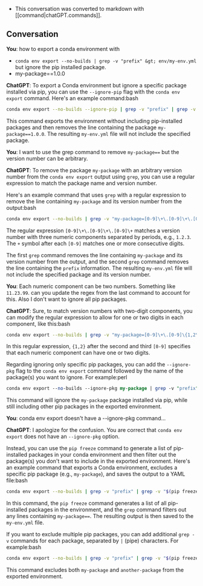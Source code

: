 - This conversation was converted to markdown with [[command|chatGPT.commands]].

## Conversation

**You**: how to export a conda environment with

- `conda env export --no-builds | grep -v "prefix" &gt; env/my-env.yml`
but ignore the pip installed package.
- my-package==1.0.0

**ChatGPT**: To export a Conda environment but ignore a specific package installed via pip, you can use the ```--ignore-pip``` flag with the ```conda env export``` command. Here's an example command:bash

```bash
conda env export --no-builds --ignore-pip | grep -v "prefix" | grep -v "my-package==1.0.0" &gt; env/my-env.yml
```

This command exports the environment without including pip-installed packages and then removes the line containing the package ```my-package==1.0.0```. The resulting ```my-env.yml``` file will not include the specified package.

**You**: I want to use the grep command to remove `my-package==` but the version number can be arbitrary.

**ChatGPT**: To remove the package ```my-package``` with an arbitrary version number from the ```conda env export``` output using ```grep```, you can use a regular expression to match the package name and version number.

Here's an example command that uses ```grep``` with a regular expression to remove the line containing ```my-package``` and its version number from the output:bash

```bash
conda env export --no-builds | grep -v "my-package=[0-9]\+\.[0-9]\+\.[0-9]\+" | grep -v "prefix" &gt; env/my-env.yml
```

The regular expression ```[0-9]\+\.[0-9]\+\.[0-9]\+``` matches a version number with three numeric components separated by periods, e.g., ```1.2.3```. The ```+``` symbol after each ```[0-9]``` matches one or more consecutive digits.

The first ```grep``` command removes the line containing ```my-package``` and its version number from the output, and the second ```grep``` command removes the line containing the ```prefix``` information. The resulting ```my-env.yml``` file will not include the specified package and its version number.

**You**: Each numeric component can be two numbers. Something like `11.23.99`. can you update the regex from the last command to account for this. Also I don't want to ignore all pip packages.

**ChatGPT**: Sure, to match version numbers with two-digit components, you can modify the regular expression to allow for one or two digits in each component, like this:bash

```bash
conda env export --no-builds | grep -v "my-package=[0-9]\+\.[0-9]\{1,2\}\.[0-9]\{1,2\}" | grep -v "prefix" &gt; env/my-env.yml
```

In this regular expression, ```{1,2}``` after the second and third ```[0-9]``` specifies that each numeric component can have one or two digits.

Regarding ignoring only specific pip packages, you can add the ```--ignore-pkg``` flag to the ```conda env export``` command followed by the name of the package(s) you want to ignore. For example:perl

```perl
conda env export --no-builds --ignore-pkg my-package | grep -v "prefix" &gt; env/my-env.yml
```

This command will ignore the ```my-package``` package installed via pip, while still including other pip packages in the exported environment.

**You**: conda env export doesn't have a --ignore-pkg command...

**ChatGPT**: I apologize for the confusion. You are correct that ```conda env export``` does not have an ```--ignore-pkg``` option.

Instead, you can use the ```pip freeze``` command to generate a list of pip-installed packages in your conda environment and then filter out the package(s) you don't want to include in the exported environment. Here's an example command that exports a Conda environment, excludes a specific pip package (e.g., ```my-package```), and saves the output to a YAML file:bash

```bash
conda env export --no-builds | grep -v "prefix" | grep -v "$(pip freeze | grep 'my-package==')" &gt; env/my-env.yml
```

In this command, the ```pip freeze``` command generates a list of all pip-installed packages in the environment, and the ```grep``` command filters out any lines containing ```my-package==```. The resulting output is then saved to the ```my-env.yml``` file.

If you want to exclude multiple pip packages, you can add additional ```grep -v``` commands for each package, separated by ```|``` (pipe) characters. For example:bash

```bash
conda env export --no-builds | grep -v "prefix" | grep -v "$(pip freeze | grep 'my-package==')\|$(pip freeze | grep 'another-package==')" &gt; env/my-env.yml
```

This command excludes both ```my-package``` and ```another-package``` from the exported environment.
